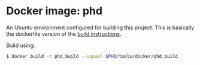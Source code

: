 # Docker image: phd

An Ubuntu environment configured for building this project. This is basically
the dockerfile version of the
[build instructions](https://github.com/ChrisCummins/phd#---building-the-code---------).

Build using:

```sh
$ docker build -t phd_build --squash $PHD/tools/docker/phd_build
```
